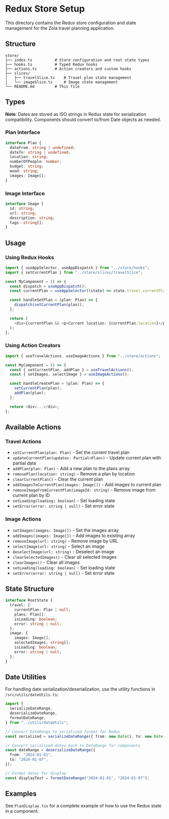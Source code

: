 # Redux Store Setup

This directory contains the Redux store configuration and state management for the Zola travel planning application.

## Structure

```
store/
├── index.ts          # Store configuration and root state types
├── hooks.ts          # Typed Redux hooks
├── actions.ts        # Action creators and custom hooks
├── slices/
│   ├── travelSlice.ts    # Travel plan state management
│   └── imageSlice.ts     # Image state management
└── README.md         # This file
```

## Types

**Note**: Dates are stored as ISO strings in Redux state for serialization compatibility. Components should convert to/from Date objects as needed.

### Plan Interface

```typescript
interface Plan {
  dateFrom: string | undefined;
  dateTo: string | undefined;
  location: string;
  numberOfPeople: number;
  budget: string;
  mood: string;
  images: Image[];
}
```

### Image Interface

```typescript
interface Image {
  id: string;
  url: string;
  description: string;
  tags: string[];
}
```

## Usage

### Using Redux Hooks

```typescript
import { useAppSelector, useAppDispatch } from "../store/hooks";
import { setCurrentPlan } from "../store/slices/travelSlice";

const MyComponent = () => {
  const dispatch = useAppDispatch();
  const currentPlan = useAppSelector((state) => state.travel.currentPlan);

  const handleSetPlan = (plan: Plan) => {
    dispatch(setCurrentPlan(plan));
  };

  return (
    <div>{currentPlan && <p>Current location: {currentPlan.location}</p>}</div>
  );
};
```

### Using Action Creators

```typescript
import { useTravelActions, useImageActions } from "../store/actions";

const MyComponent = () => {
  const { setCurrentPlan, addPlan } = useTravelActions();
  const { setImages, selectImage } = useImageActions();

  const handleCreatePlan = (plan: Plan) => {
    setCurrentPlan(plan);
    addPlan(plan);
  };

  return <div>...</div>;
};
```

## Available Actions

### Travel Actions

- `setCurrentPlan(plan: Plan)` - Set the current travel plan
- `updateCurrentPlan(updates: Partial<Plan>)` - Update current plan with partial data
- `addPlan(plan: Plan)` - Add a new plan to the plans array
- `removePlan(location: string)` - Remove a plan by location
- `clearCurrentPlan()` - Clear the current plan
- `addImagesToCurrentPlan(images: Image[])` - Add images to current plan
- `removeImageFromCurrentPlan(imageId: string)` - Remove image from current plan by ID
- `setLoading(loading: boolean)` - Set loading state
- `setError(error: string | null)` - Set error state

### Image Actions

- `setImages(images: Image[])` - Set the images array
- `addImages(images: Image[])` - Add images to existing array
- `removeImage(url: string)` - Remove image by URL
- `selectImage(url: string)` - Select an image
- `deselectImage(url: string)` - Deselect an image
- `clearSelectedImages()` - Clear all selected images
- `clearImages()` - Clear all images
- `setLoading(loading: boolean)` - Set loading state
- `setError(error: string | null)` - Set error state

## State Structure

```typescript
interface RootState {
  travel: {
    currentPlan: Plan | null;
    plans: Plan[];
    isLoading: boolean;
    error: string | null;
  };
  image: {
    images: Image[];
    selectedImages: string[];
    isLoading: boolean;
    error: string | null;
  };
}
```

## Date Utilities

For handling date serialization/deserialization, use the utility functions in `/src/utils/dateUtils.ts`:

```typescript
import {
  serializeDateRange,
  deserializeDateRange,
  formatDateRange,
} from "../utils/dateUtils";

// Convert DateRange to serialized format for Redux
const serialized = serializeDateRange({ from: new Date(), to: new Date() });

// Convert serialized dates back to DateRange for components
const dateRange = deserializeDateRange({
  from: "2024-01-01",
  to: "2024-01-07",
});

// Format dates for display
const displayText = formatDateRange("2024-01-01", "2024-01-07");
```

## Examples

See `PlanDisplay.tsx` for a complete example of how to use the Redux state in a component.
